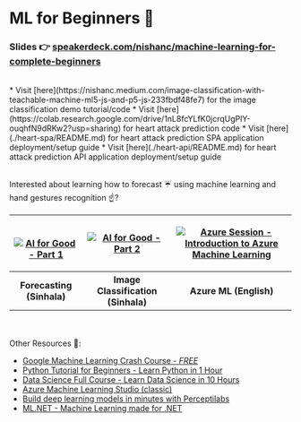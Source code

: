 # ML for Beginners :robot:

### Slides :point_right: [speakerdeck.com/nishanc/machine-learning-for-complete-beginners](https://speakerdeck.com/nishanc/machine-learning-for-complete-beginners)
<br>
* Visit [here](https://nishanc.medium.com/image-classification-with-teachable-machine-ml5-js-and-p5-js-233fbdf48fe7) for the image classification demo tutorial/code
* Visit [here](https://colab.research.google.com/drive/1nL8fcYLfK0jcrqUgPlY-ouqhfN9dRKw2?usp=sharing) for heart attack prediction code 
* Visit [here](./heart-spa/README.md) for heart attack prediction SPA application deployment/setup guide
* Visit [here](./heart-api/README.md) for heart attack prediction API application deployment/setup guide
<br><br>

Interested about learning how to forecast :umbrella: using machine learning and hand gestures recognition :point_up:? 


<table style="width:100%">
  <tr style="">
    <th style="">
    <br>

[![AI for Good - Part 1](https://img.youtube.com/vi/HPyDZ5HkNXw/2.jpg)](https://www.youtube.com/watch?v=HPyDZ5HkNXw)
    </th>
    <th>
[![AI for Good - Part 2](https://img.youtube.com/vi/fu5V1u-NlJI/1.jpg)](https://www.youtube.com/watch?v=fu5V1u-NlJI)
    </th> 
    <th>
[![Azure Session - Introduction to Azure Machine Learning](https://img.youtube.com/vi/opiIFqCdsYw/2.jpg)](https://www.youtube.com/watch?v=opiIFqCdsYw)
    </th>
  </tr>
  <tr>
    <th>Forecasting (Sinhala)</th>
    <th>Image Classification (Sinhala)</th> 
    <th>Azure ML (English)</th>
  </tr>
</table>

<br><br>
Other Resources :rocket::

* [Google Machine Learning Crash Course - *FREE*](https://developers.google.com/machine-learning/crash-course)
* [Python Tutorial for Beginners - Learn Python in 1 Hour](https://www.youtube.com/watch?v=kqtD5dpn9C8)
* [Data Science Full Course - Learn Data Science in 10 Hours](https://www.youtube.com/watch?v=-ETQ97mXXF0)
* [Azure Machine Learning Studio (classic)](https://studio.azureml.net/)
* [Build deep learning models in minutes with Perceptilabs](https://www.perceptilabs.com/#examples)
* [ML.NET - Machine Learning made for .NET](https://dotnet.microsoft.com/apps/machinelearning-ai/ml-dotnet)



